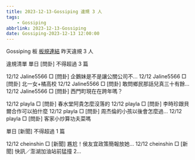 ```yaml
---
title: 2023-12-13-Gossiping 違規 3 人
tags:
    - Gossiping
abbrlink: 2023-12-13-Gossiping
date: Gossiping-2023-12-13 12:00:00
---
```

Gossiping 板 [板規連結](https://www.ptt.cc/bbs/Gossiping/M.1637425085.A.07D.html)
昨天違規 3 人
<!-- more -->

違規清單
單日 [問卦] 不得超過 3 篇

12/12 Jaline5566 □ [問卦] 企鵝妹是不是讓公關公司不…
12/12 Jaline5566 □ [問卦] 北一女+橘高校
12/12 Jaline5566 □ [問卦] 敢問鄉民那話兒真三十有餘…
12/12 Jaline5566 □ [問卦] 西門町現在在跨年嗎？

12/12 playla □ [問卦] 春水堂阿貴怎麼沒落的
12/12 playla □ [問卦] 李時珍跟貝爾合作可以拍什麼
12/12 playla □ [問卦] 周杰倫的小孩以後會怎麼過…
12/12 playla □ [問卦] 客家小炒算功夫菜嗎

單日 [新聞] 不得超過 1 篇

12/12 cheinshin □ [新聞] 尷尬！侯友宜政策簡報放她…
12/12 cheinshin □ [新聞] 快訊／澎湖加油站前猛撞 2…